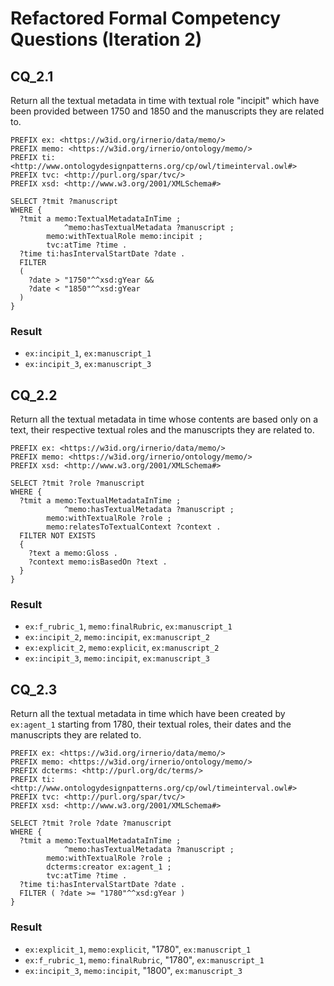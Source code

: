 # Refactored Formal Competency Questions (Iteration 2)

## CQ_2.1
Return all the textual metadata in time with textual role "incipit" which have been provided between 1750 and 1850 and the manuscripts they are related to.

```
PREFIX ex: <https://w3id.org/irnerio/data/memo/>
PREFIX memo: <https://w3id.org/irnerio/ontology/memo/>
PREFIX ti: <http://www.ontologydesignpatterns.org/cp/owl/timeinterval.owl#>
PREFIX tvc: <http://purl.org/spar/tvc/>
PREFIX xsd: <http://www.w3.org/2001/XMLSchema#>

SELECT ?tmit ?manuscript
WHERE {
  ?tmit a memo:TextualMetadataInTime ;
		    ^memo:hasTextualMetadata ?manuscript ;
        memo:withTextualRole memo:incipit ;
        tvc:atTime ?time .
  ?time ti:hasIntervalStartDate ?date .
  FILTER
  (
    ?date > "1750"^^xsd:gYear && 
    ?date < "1850"^^xsd:gYear
  )
}
```
### Result
* `ex:incipit_1`, `ex:manuscript_1`
* `ex:incipit_3`, `ex:manuscript_3`

## CQ_2.2
Return all the textual metadata in time whose contents are based only on a text, their respective textual roles and the manuscripts they are related to.

```
PREFIX ex: <https://w3id.org/irnerio/data/memo/>
PREFIX memo: <https://w3id.org/irnerio/ontology/memo/>
PREFIX xsd: <http://www.w3.org/2001/XMLSchema#>

SELECT ?tmit ?role ?manuscript
WHERE {
  ?tmit a memo:TextualMetadataInTime ;
		    ^memo:hasTextualMetadata ?manuscript ;
        memo:withTextualRole ?role ;
        memo:relatesToTextualContext ?context .
  FILTER NOT EXISTS
  {
    ?text a memo:Gloss .
    ?context memo:isBasedOn ?text .
  }
}
```
### Result
* `ex:f_rubric_1`, `memo:finalRubric`, `ex:manuscript_1`
* `ex:incipit_2`, `memo:incipit`, `ex:manuscript_2`
* `ex:explicit_2`, `memo:explicit`, `ex:manuscript_2`
* `ex:incipit_3`, `memo:incipit`, `ex:manuscript_3`

## CQ_2.3
Return all the textual metadata in time which have been created by `ex:agent_1` starting from 1780, their textual roles, their dates and the manuscripts they are related to.

```
PREFIX ex: <https://w3id.org/irnerio/data/memo/>
PREFIX memo: <https://w3id.org/irnerio/ontology/memo/>
PREFIX dcterms: <http://purl.org/dc/terms/>
PREFIX ti: <http://www.ontologydesignpatterns.org/cp/owl/timeinterval.owl#>
PREFIX tvc: <http://purl.org/spar/tvc/>
PREFIX xsd: <http://www.w3.org/2001/XMLSchema#>

SELECT ?tmit ?role ?date ?manuscript
WHERE {
  ?tmit a memo:TextualMetadataInTime ;
		    ^memo:hasTextualMetadata ?manuscript ;
        memo:withTextualRole ?role ;
        dcterms:creator ex:agent_1 ;
        tvc:atTime ?time .
  ?time ti:hasIntervalStartDate ?date .
  FILTER ( ?date >= "1780"^^xsd:gYear )
}
```
### Result
* `ex:explicit_1`, `memo:explicit`, "1780", `ex:manuscript_1`
* `ex:f_rubric_1`, `memo:finalRubric`, "1780", `ex:manuscript_1`
* `ex:incipit_3`, `memo:incipit`, "1800", `ex:manuscript_3`
